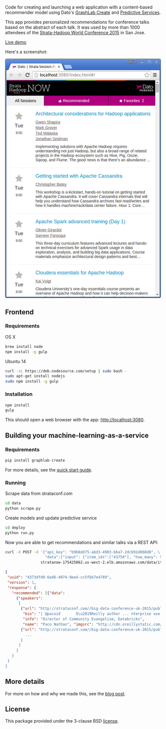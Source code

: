 Code for creating and launching a web application with a content-based recommender model using Dato's [GraphLab Create](https://dato.com/products/create/) and [Predictive Services](https://dato.com/learn/userguide/deployment/introduction.html).

This app provides personalized recommendations for conference talks based on the abstract of each talk. It was used by more than 1000 attendees of the [Strata-Hadoop World Conference 2015](http://strataconf.com/big-data-conference-ca-2015/public/content/home) in San Jose.

[Live demo](http://stratanow.dato.com)

Here's a screenshot:

![Screenshot](screenshot.png)

## Frontend 

### Requirements
  
OS X
```bash
brew install node
npm install -g gulp
```

Ubuntu 14 

```bash
curl -sL https://deb.nodesource.com/setup | sudo bash -
sudo apt-get install nodejs
sudo npm install -g gulp
```

### Installation
```bash
npm install
gulp
```

This should open a web browser with the app: [http://localhost:3080](http://localhost:3080).

## Building your machine-learning-as-a-service 

### Requirements

```python
pip install graphlab-create
```

For more details, see the [quick start guide](https://dato.com/products/create/quick-start-guide.html).

### Running

Scrape data from strataconf.com
```bash
cd data
python scrape.py
```

Create models and update predictive service
```bash
cd deploy
python run.py
```

Now you are able to get recommendations and similar talks via a REST API:

```bash
curl -X POST -d '{"api_key": "b9b8dd75-a6d3-4903-b6a7-2dc691d060d8", \
                  "data":{"input": {"item_ids":["43750"], "how_many": 5}}}' \
                stratanow-175425062.us-west-2.elb.amazonaws.com/data/item_sim
```
```json
{
 "uuid": "4373dfd0-6ed6-4074-9ee4-cc5fbb7e4789", 
 "version": 1, 
 "response": {
   "recommended": [{"data": 
     {"speakers": 
      [
       {"url": "http://strataconf.com//big-data-conference-uk-2015/public/schedule/speaker/146540", 
        "bio": "| @pacoid       O\u2019Reilly author ... nterprise use cases for big data.", 
        "info": "Director of Community Evangelism, Databricks", 
        "name": "Paco Nathan", "imgsrc": "http://cdn.oreillystatic.com/en/assets/1/eventprovider/1/_@user_146540.jpg"}, 
       {"url": "http://strataconf.com//big-data-conference-uk-2015/public/schedule/speaker/1926
         ...
       }
      ]
     }
   }
 }
}
```

## More details

For more on how and why we made this, see the [blog post](http://blog.dato.com/building-predictive-applications-with-dato).


## License
This package provided under the 3-clause BSD [license](LICENSE).

